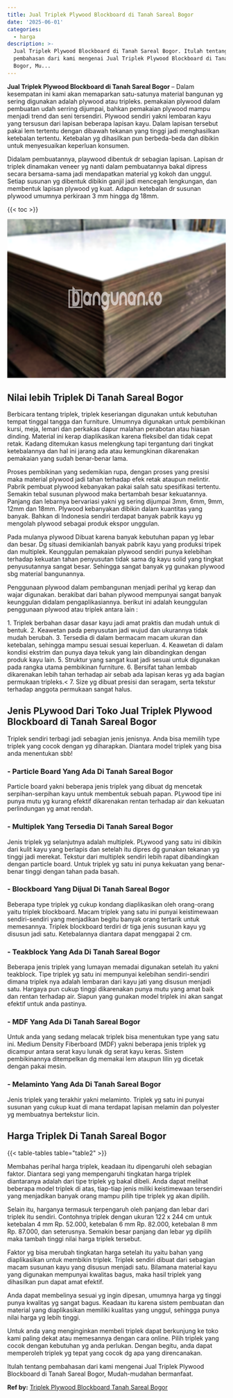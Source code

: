 ```yaml
---
title: Jual Triplek Plywood Blockboard di Tanah Sareal Bogor
date: '2025-06-01'
categories:
  - harga
description: >-
  Jual Triplek Plywood Blockboard di Tanah Sareal Bogor. Itulah tentang
  pembahasan dari kami mengenai Jual Triplek Plywood Blockboard di Tanah Sareal
  Bogor, Mu...
---
```


**Jual Triplek Plywood Blockboard di Tanah Sareal Bogor** – Dalam kesempatan ini kami akan memaparkan satu-satunya material bangunan yg sering digunakan adalah plywood atau tripleks. pemakaian plywood dalam pembuatan udah serring dijumpai, bahkan pemakaian plywood mampu menjadi trend dan seni tersendiri. Plywood sendiri yakni lembaran kayu yang tersusun dari lapisan beberapa lapisan kayu. Dalam lapisan tersebut pakai lem tertentu dengan dibawah tekanan yang tinggi jadi menghasilkan ketebalan tertentu. Ketebalan yg dihasilkan pun berbeda-beda dan dibikin untuk menyesuaikan keperluan konsumen.

Didalam pembuatannya, playwood dibentuk dr sebagian lapisan. Lapisan dr triplek dinamakan veneer yg nanti dalam pembuatannya bakal dipress secara bersama-sama jadi mendapatkan material yg kokoh dan unggul. Setiap susunan yg dibentuk dibikin ganjil jadi mencegah lengkungan, dan membentuk lapisan plywood yg kuat. Adapun ketebalan dr susunan plywood umumnya perkiraan 3 mm hingga dg 18mm.

{{< toc >}}

![Jual Triplek Plywood Blockboard di Tanah Sareal Bogor](/images/jual-triplek-murah-25.png)

## Nilai lebih Triplek Di Tanah Sareal Bogor

Berbicara tentang triplek, triplek keseriangan digunakan untuk kebutuhan tempat tinggal tangga dan furniture. Umumnya digunakan untuk pembikinan kursi, meja, lemari dan perkakas dapur malahan perabotan atau hiasan dinding. Material ini kerap diaplikasikan karena fleksibel dan tidak cepat retak. Kadang ditemukan kasus melengkung tapi tergantung dari tingkat ketebalannya dan hal ini jarang ada atau kemungkinan dikarenakan pemakaian yang sudah benar-benar lama.

Proses pembikinan yang sedemikian rupa, dengan proses yang presisi maka material plywood jadi tahan terhadap efek retak ataupun melintir. Pabrik pembuat plywood kebanyakan pakai salah satu spesifikasi tertentu. Semakin tebal susunan plywood maka bertambah besar kekuatannya. Panjang dan lebarnya bervariasi yakni yg sering dijumpai 3mm, 6mm, 9mm, 12mm dan 18mm. Plywood kebanyakan dibikin dalam kuantitas yang banyak. Bahkan di Indonesia sendiri terdapat banyak pabrik kayu yg mengolah plywood sebagai produk ekspor unggulan.

Pada mulanya plywood Dibuat karena banyak kebutuhan papan yg lebar dan besar. Dg situasi demikianlah banyak pabrik kayu yang produksi tripek dan multiplek. Keunggulan pemakaian plywood sendiri punya kelebihan terhadap kekuatan tahan penyusutan tidak sama dg kayu solid yang tingkat penyusutannya sangat besar. Sehingga sangat banyak yg gunakan plywood sbg material bangunannya.

Penggunaan plywood dalam pembangunan menjadi perihal yg kerap dan wajar digunakan. berakibat dari bahan plywood mempunyai sangat banyak keunggulan didalam pengaplikasiannya. berikut ini adalah keunggulan penggunaan plywood atau triplek antara lain :

1\. Triplek berbahan dasar dasar kayu jadi amat praktis dan mudah untuk di bentuk. 2. Keawetan pada penyusutan jadi wujud dan ukurannya tidak mudah berubah. 3. Tersedia di dalam bermacam macam ukuran dan ketebalan, sehingga mampu sesuai sesuai keperluan. 4. Keawetan di dalam kondisi ekstrim dan punya daya tekuk yang lain dibandingkan dengan produk kayu lain. 5. Struktur yang sangat kuat jadi sesuai untuk digunakan pada rangka utama pembikinan furniture. 6. Bersifat tahan lembab dikarenakan lebih tahan terhadap air sebab ada lapisan keras yg ada bagian permukaan tripleks.< 7. Size yg dibuat presisi dan seragam, serta tekstur terhadap anggota permukaan sangat halus.

## Jenis PLywood Dari Toko Jual Triplek Plywood Blockboard di Tanah Sareal Bogor

Triplek sendiri terbagi jadi sebagian jenis jenisnya. Anda bisa memilih type triplek yang cocok dengan yg diharapkan. Diantara model triplek yang bisa anda menentukan sbb!

### \- Particle Board Yang Ada Di Tanah Sareal Bogor

Particle board yakni beberapa jenis triplek yang dibuat dg mencetak serpihan-serpihan kayu untuk membentuk sebuah papan. PLywood tipe ini punya mutu yg kurang efektif dikarenakan rentan terhadap air dan kekuatan perlindungan yg amat rendah.

### \- Multiplek Yang Tersedia Di Tanah Sareal Bogor

Jenis triplek yg selanjutnya adalah multiplek. PLywood yang satu ini dibikin dari kulit kayu yang berlapis dan setelah itu dipres dg gunakan tekanan yg tinggi jadi merekat. Tekstur dari multiplek sendiri lebih rapat dibandingkan dengan particle board. Untuk triplek yg satu ini punya kekuatan yang benar-benar tinggi dengan tahan pada basah.

### \- Blockboard Yang Dijual Di Tanah Sareal Bogor

Beberapa type triplek yg cukup kondang diaplikasikan oleh orang-orang yaitu triplek blockboard. Macam triplek yang satu ini punyai keistimewaan sendiri-sendiri yang menjadikan begitu banyak orang tertarik untuk memesannya. Triplek blockboard terdiri dr tiga jenis susunan kayu yg disusun jadi satu. Ketebalannya diantara dapat menggapai 2 cm.

### \- Teakblock Yang Ada Di Tanah Sareal Bogor

Beberapa jenis triplek yang lumayan memadai digunakan setelah itu yakni teakblock. Tipe triplek yg satu ini mempunyai kelebihan sendiri-sendiri dimana triplek nya adalah lembaran dari kayu jati yang disusun menjadi satu. Hargaya pun cukup tinggi dikarenakan punya mutu yang amat baik dan rentan terhadap air. Siapun yang gunakan model triplek ini akan sangat efektif untuk anda pastinya.

### \- MDF Yang Ada Di Tanah Sareal Bogor

Untuk anda yang sedang melacak triplek bisa menentukan type yang satu ini. Medium Density Fiberboard (MDF) yakni beberapa jenis triplek yg dicampur antara serat kayu lunak dg serat kayu keras. Sistem pembikinannya ditempelkan dg memakai lem ataupun lilin yg dicetak dengan pakai mesin.

### \- Melaminto Yang Ada Di Tanah Sareal Bogor

Jenis triplek yang terakhir yakni melaminto. Triplek yg satu ini punyai susunan yang cukup kuat di mana terdapat lapisan melamin dan polyester yg membuatnya bertekstur licin.

## Harga Triplek Di Tanah Sareal Bogor

{{< table-tables table="table2" >}}

Membahas perihal harga triplek, keadaan itu dipengaruhi oleh sebagian faktor. Diantara segi yang mempengaruhi tingkatan harga triplek diantaranya adalah dari tipe triplek yg bakal dibeli. Anda dapat melihat beberapa model triplek di atas, tiap-tiap jenis miliki keistimewaan tersendiri yang menjadikan banyak orang mampu pilih tipe triplek yg akan dipilih.

Selain itu, harganya termasuk terpengaruh oleh panjang dan lebar dari triplek itu sendiri. Contohnya triplek dengan ukuran 122 x 244 cm untuk ketebalan 4 mm Rp. 52.000, ketebalan 6 mm Rp. 82.000, ketebalan 8 mm Rp. 87.000, dan seterusnya. Semakin besar panjang dan lebar yg dipilih maka tambah tinggi nilai harga triplek tersebut.

Faktor yg bisa merubah tingkatan harga setelah itu yaitu bahan yang diaplikasikan untuk membikin triplek. Triplek sendiri dibuat dari sebagian macam susunan kayu yang disusun menjadi satu. Bilamana material kayu yang digunakan mempunyai kwalitas bagus, maka hasil triplek yang dihasilkan pun dapat amat efektif.

Anda dapat membelinya sesuai yg ingin dipesan, umumnya harga yg tinggi punya kwalitas yg sangat bagus. Keadaan itu karena sistem pembuatan dan material yang diaplikasikan memiliki kualitas yang unggul, sehingga punya nilai harga yg lebih tinggi.

Untuk anda yang menginginkan membeli triplek dapat berkunjung ke toko kami paling dekat atau memesannya dengan cara online. Pilih triplek yang cocok dengan kebutuhan yg anda perlukan. Dengan begitu, anda dapat memperoleh triplek yg tepat yang cocok dg apa yang direncanakan.

Itulah tentang pembahasan dari kami mengenai Jual Triplek Plywood Blockboard di Tanah Sareal Bogor, Mudah-mudahan bermanfaat.

**Ref by:** [Triplek Plywood Blockboard Tanah Sareal Bogor](https://id.wikipedia.org/wiki/Triplek)

